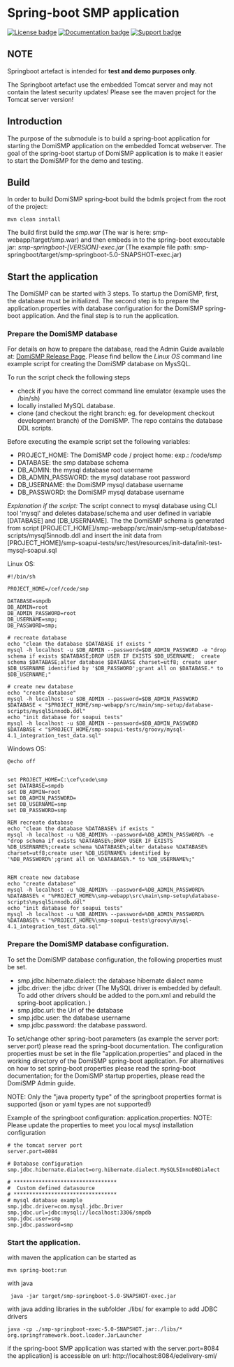 # Spring-boot SMP application

[![License badge](https://img.shields.io/badge/license-EUPL-blue.svg)](https://ec.europa.eu/digital-building-blocks/wikis/download/attachments/52601883/eupl_v1.2_en%20.pdf?version=1&modificationDate=1507206778126&api=v2)
[![Documentation badge](https://img.shields.io/badge/docs-latest-brightgreen.svg)](https://ec.europa.eu/digital-building-blocks/wikis/display/DIGITAL/SMP)
[![Support badge]( https://img.shields.io/badge/support-sof-yellowgreen.svg)](https://ec.europa.eu/digital-building-blocks/wikis/display/DIGITAL/Support+eDelivery)

## NOTE

Springboot artefact is intended for **test and demo purposes only**. 

The Springboot artefact use the embedded Tomcat server and may not contain the latest security updates! 
Please see the maven project for the Tomcat server version!
		  
## Introduction

The purpose of the submodule is to build a spring-boot application for starting the DomiSMP application on the embedded 
Tomcat webserver. The goal of the spring-boot startup of DomiSMP application
is to make it easier to start the DomiSMP for the demo and testing. 

## Build

In order to build DomiSMP spring-boot build the bdmls project from the root of the project:

    mvn clean install 
    
 The build first build the *smp.war* (The war is here: smp-webapp/target/smp.war) and then embeds in to the spring-boot 
 executable jar: *smp-springboot-[VERSION]-exec.jar* (The example file path: smp-springboot/target/smp-springboot-5.0-SNAPSHOT-exec.jar)
 
## Start the application

The DomiSMP can be started with 3 steps. 
To startup the DomiSMP, first, the database must be initialized. The second step is to prepare the application.properties 
with database configuration for the DomiSMP spring-boot application. And the final step is to run the application.

 
### Prepare the DomiSMP database
For details on how to prepare the database, read the Admin Guide available at: 
[DomiSMP Release Page](https://ec.europa.eu/digital-building-blocks/wikis/display/DIGITAL/SMP).
Please find bellow the *Linux OS* command line example script for creating the DomiSMP database on MysSQL.

To run the script check the following steps
 - check if you have the correct command line emulator (example uses the /bin/sh)
 - locally installed MySQL database.
 - clone (and checkout the right branch: eg. for development checkout development branch) of the DomiSMP. The repo contains the database DDL scripts.

Before executing the example script set the following variables:
 - PROJECT_HOME: The DomiSMP code / project home: exp.: /code/smp
 - DATABASE: the smp database schema 
 - DB_ADMIN: the mysql database root username
 - DB_ADMIN_PASSWORD: the mysql database root password
 - DB_USERNAME: the DomiSMP mysql database username
 - DB_PASSWORD: the DomiSMP mysql database username

*Explanation if the script:*
The script connect to mysql database using CLI tool 'mysql' and  deletes database/schema and user defined in variable [DATABASE] and [DB_USERNAME]. The the DomiSMP schema is generated from script 
[PROJECT_HOME]/smp-webapp/src/main/smp-setup/database-scripts/mysql5innodb.ddl
and insert the init data from
[PROJECT_HOME]/smp-soapui-tests/src/test/resources/init-data/init-test-mysql-soapui.sql

Linux OS:
```
#!/bin/sh
 
PROJECT_HOME=/cef/code/smp

DATABASE=smpdb
DB_ADMIN=root
DB_ADMIN_PASSWORD=root
DB_USERNAME=smp;
DB_PASSWORD=smp;

# recreate database 
echo "clean the database $DATABASE if exists "
mysql -h localhost -u $DB_ADMIN --password=$DB_ADMIN_PASSWORD -e "drop schema if exists $DATABASE;DROP USER IF EXISTS $DB_USERNAME;  create schema $DATABASE;alter database $DATABASE charset=utf8; create user $DB_USERNAME identified by '$DB_PASSWORD';grant all on $DATABASE.* to $DB_USERNAME;"

# create new database
echo "create database"
mysql -h localhost -u $DB_ADMIN --password=$DB_ADMIN_PASSWORD $DATABASE < "$PROJECT_HOME/smp-webapp/src/main/smp-setup/database-scripts/mysql5innodb.ddl"
echo "init database for soapui tests"
mysql -h localhost -u $DB_ADMIN --password=$DB_ADMIN_PASSWORD $DATABASE < "$PROJECT_HOME/smp-soapui-tests/groovy/mysql-4.1_integration_test_data.sql"
```

Windows OS:
```
@echo off


set PROJECT_HOME=C:\cef\code\smp
set DATABASE=smpdb
set DB_ADMIN=root
set DB_ADMIN_PASSWORD=
set DB_USERNAME=smp
set DB_PASSWORD=smp

REM recreate database
echo "clean the database %DATABASE% if exists "
mysql -h localhost -u %DB_ADMIN% --password=%DB_ADMIN_PASSWORD% -e "drop schema if exists %DATABASE%;DROP USER IF EXISTS %DB_USERNAME%;create schema %DATABASE%;alter database %DATABASE% charset=utf8;create user %DB_USERNAME% identified by '%DB_PASSWORD%';grant all on %DATABASE%.* to %DB_USERNAME%;"


REM create new database
echo "create database"
mysql -h localhost -u %DB_ADMIN% --password=%DB_ADMIN_PASSWORD% %DATABASE% < "%PROJECT_HOME%\smp-webapp\src\main\smp-setup\database-scripts\mysql5innodb.ddl"
echo "init database for soapui tests"
mysql -h localhost -u %DB_ADMIN% --password=%DB_ADMIN_PASSWORD% %DATABASE% < "%PROJECT_HOME%\smp-soapui-tests\groovy\mysql-4.1_integration_test_data.sql"
```

### Prepare the DomiSMP database configuration.

To set the  DomiSMP database configuration, the following properties must be set.
 - smp.jdbc.hibernate.dialect: the database hibernate dialect name
 - jdbc.driver: the jdbc driver (The MySQL driver is embedded by default. To add other drivers should be added to the 
 pom.xml and rebuild the spring-boot application. )
 - smp.jdbc.url: the Url of the database
 - smp.jdbc.user: the database username
 - smp.jdbc.password: the database password. 
 
To set/change other spring-boot parameters (as example the server port: server.port) please read the spring-boot documentation.
The configuration properties must be set in the file "application.properties" and placed in the working directory of the DomiSMP 
spring-boot application. For alternatives on how to set spring-boot properties please read the spring-boot documentation; for 
the DomiSMP startup properties, please read the DomiSMP Admin guide.

NOTE: Only the "java property type" of the springboot properties format is supported (json or yaml types are not supported!)

Example of the springboot configuration: application.properties:
NOTE: Please update the properties to meet you local mysql installation configuration

```
# the tomcat server port
server.port=8084

# Database configuration
smp.jdbc.hibernate.dialect=org.hibernate.dialect.MySQL5InnoDBDialect

# *********************************
#  Custom defined datasource
# *********************************
# mysql database example
smp.jdbc.driver=com.mysql.jdbc.Driver
smp.jdbc.url=jdbc:mysql://localhost:3306/smpdb
smp.jdbc.user=smp
smp.jdbc.password=smp
```

### Start the application.

with maven the application can be started as

    mvn spring-boot:run
    
with java

     java -jar target/smp-springboot-5.0-SNAPSHOT-exec.jar

with java adding libraries in the subfolder ./libs/ for example to add JDBC drivers
    
    java -cp ./smp-springboot-exec-5.0-SNAPSHOT.jar:./libs/* org.springframework.boot.loader.JarLauncher     
     
if the spring-boot SMP application was started with the server.port=8084 the application]
is accessible on url: http://localhost:8084/edelivery-sml/
